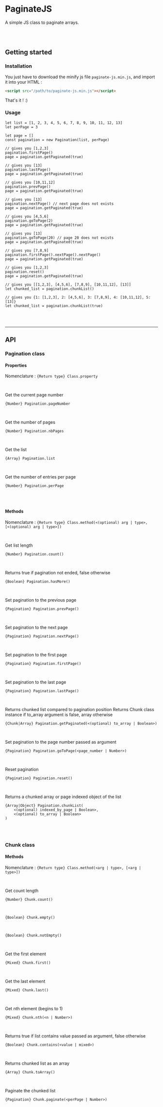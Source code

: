 # PaginateJS
A simple JS class to paginate arrays.

<br><br>

## Getting started

### Installation

You just have to download the minify js file `paginate-js.min.js`, and import it into your HTML :
```HTML
<script src="/path/to/paginate-js.min.js"></script>
``` 
That's it ! :)

### Usage

```JS
let list = [1, 2, 3, 4, 5, 6, 7, 8, 9, 10, 11, 12, 13]
let perPage = 3

let page = []
const pagination = new Pagination(list, perPage)

// gives you [1,2,3]
pagination.firstPage()
page = pagination.getPaginated(true)

// gives you [13]
pagination.lastPage()
page = pagination.getPaginated(true)

// gives you [10,11,12]
pagination.prevPage()
page = pagination.getPaginated(true)

// gives you [13]
pagination.nextPage() // next page does not exists
page = pagination.getPaginated(true)

// gives you [4,5,6]
pagination.goToPage(2)
page = pagination.getPaginated(true)

// gives you [13]
pagination.goToPage(20) // page 20 does not exists
page = pagination.getPaginated(true)

// gives you [7,8,9]
pagination.firstPage().nextPage().nextPage()
page = pagination.getPaginated(true)

// gives you [1,2,3]
pagination.reset()
page = pagination.getPaginated(true)

// gives you [[1,2,3], [4,5,6], [7,8,9], [10,11,12], [13]]
let chunked_list = pagination.chunkList()

// gives you {1: [1,2,3], 2: [4,5,6], 3: [7,8,9], 4: [10,11,12], 5: [13]}
let chunked_list = pagination.chunkList(true)
```
<br><br>

---

## API

### Pagination class

#### Properties
Nomenclature : `{Return type} Class.property`

<br>

Get the current page number
```JS
{Number} Pagination.pageNumber
```

<br>

Get the number of pages
```JS
{Number} Pagination.nbPages
```

<br>

Get the list
```JS
{Array} Pagination.list
```

<br>

Get the number of entries per page
```JS
{Number} Pagination.perPage
```
<br><br>

#### Methods
Nomenclature : `{Return type} Class.method(<(optional) arg | type>, [<(optional) arg | type>])`

<br>

Get list length
```JS
{Number} Pagination.count()
```

<br>

Returns true if pagination not ended, false otherwise
```JS
{Boolean} Pagination.hasMore()
```

<br>

Set pagination to the previous page
```JS
{Pagination} Pagination.prevPage()
```

<br>

Set pagination to the next page
```JS
{Pagination} Pagination.nextPage()
```

<br>

Set pagination to the first page
```JS
{Pagination} Pagination.firstPage()
```

<br>

Set pagination to the last page
```JS
{Pagination} Pagination.lastPage()
```

<br>

Returns chunked list compared to pagination position
Returns Chunk class instance if to_array argument is false, array otherwise
```JS
{Chunk|Array} Pagination.getPaginated(<(optional) to_array | Boolean>)
```

<br>

Set pagination to the page number passed as argument
```JS
{Pagination} Pagination.goToPage(<page_number | Number>)
```

<br>

Reset pagination
```JS
{Pagination} Pagination.reset()
```

<br>

Returns a chunked array or page indexed object of the list
```JS
{Array|Object} Pagination.chunkList(
    <(optional) indexed_by_page | Boolean>, 
    <(optional) to_array | Boolean>
)
```

<br><br>

### Chunk class

#### Methods
Nomenclature : `{Return type} Class.method(<arg | type>, [<arg | type>])`

<br>

Get count length
```JS
{Number} Chunk.count()
```

<br>

```JS
{Boolean} Chunk.empty()
```

<br>

```JS
{Boolean} Chunk.notEmpty()
```

<br>

Get the first element
```JS
{Mixed} Chunk.first()
```

<br>

Get the last element
```JS
{Mixed} Chunk.last()
```

<br>

Get nth element (begins to 1)
```JS
{Mixed} Chunk.nth(<n | Number>)
```

<br>

Returns true if list contains value passed as argument, false otherwise
```JS
{Boolean} Chunk.contains(<value | mixed>)
```

<br>

Returns chunked list as an array
```JS
{Array} Chunk.toArray()
```

<br>

Paginate the chunked list
```JS
{Pagination} Chunk.paginate(<perPage | Number>)
```
